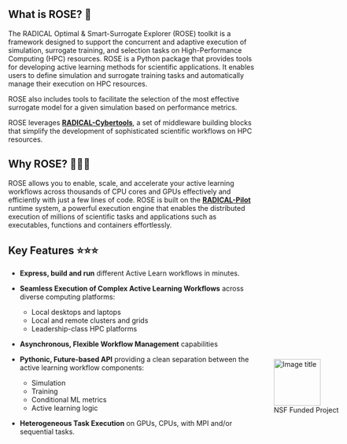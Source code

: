 ## What is ROSE? 🌹

The RADICAL Optimal & Smart-Surrogate Explorer (ROSE) toolkit is a framework designed to support the concurrent and adaptive execution of simulation, surrogate training, and selection tasks on High-Performance Computing (HPC) resources. ROSE is a Python package that provides tools for developing active learning methods for scientific applications. It enables users to define simulation and surrogate training tasks and automatically manage their execution on HPC resources.

ROSE also includes tools to facilitate the selection of the most effective surrogate model for a given simulation based on performance metrics.

ROSE leverages [**RADICAL-Cybertools**](https://radical-cybertools.github.io), a set of middleware building blocks that simplify the development of sophisticated scientific workflows on HPC resources.


## Why ROSE? 🚀🚀🚀
ROSE allows you to enable, scale, and accelerate your active learning workflows across thousands of CPU cores and GPUs effectively and efficiently with just a few lines of code.
ROSE is built on the [**RADICAL-Pilot**](https://github.com/radical-cybertools/radical.pilot) runtime system, a powerful execution engine that enables the distributed execution of millions of scientific tasks and applications such as executables, functions and containers effortlessly.

## Key Features ⭐⭐⭐

- **Express, build and run** different Active Learn workflows in minutes.
- **Seamless Execution of Complex Active Learning Workflows** across diverse computing platforms:
    - Local desktops and laptops
    - Local and remote clusters and grids
    - Leadership-class HPC platforms

- **Asynchronous, Flexible Workflow Management** capabilities

- **Pythonic, Future-based API** providing a clean separation between the active learning workflow components:
    - Simulation
    - Training
    - Conditional ML metrics
    - Active learning logic

- **Heterogeneous Task Execution** on GPUs, CPUs, with MPI and/or sequential tasks.


<figure markdown="span" style="position: relative; left: 500px; top: -170px">
  <img src="https://previews.us-east-1.widencdn.net/preview/39958271/assets/asset-view/d96902d1-af98-4bf5-a76e-b7af053ffde3/thumbnail/eyJ3IjoyMDQ4LCJoIjoyMDQ4LCJzY29wZSI6ImFwcCJ9?sig.ver=1&sig.keyId=us-east-1.20240821&sig.expires=1738699200&sig=dxSepylZJAYt9bTrSTCNH5dBV6Jyb2RiLrW8KdPuo2s" alt="Image title" width="95">
  <figcaption>NSF Funded Project</figcaption>
</figure>
